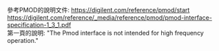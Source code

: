 參考PMOD的說明文件: https://digilent.com/reference/pmod/start  
https://digilent.com/reference/_media/reference/pmod/pmod-interface-specification-1_3_1.pdf  
第一頁的說明: "The Pmod interface is not intended for high frequency operation."  